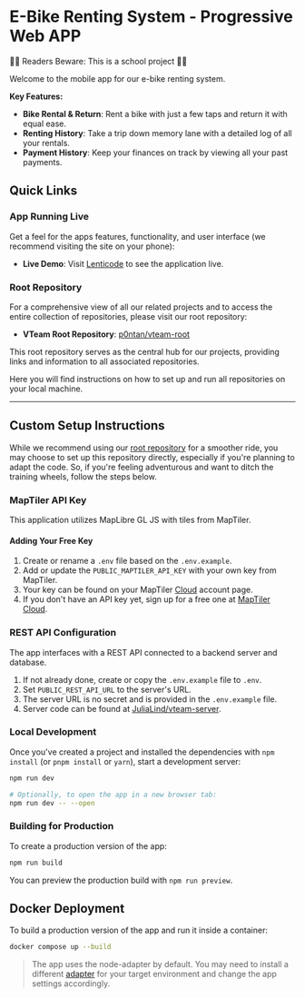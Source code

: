 # E-Bike Renting System - Progressive Web APP

🚴‍♂️ Readers Beware: This is a school project 🚴‍♀️

Welcome to the mobile app for our e-bike renting system.

**Key Features:**
- **Bike Rental & Return**: Rent a bike with just a few taps and return it with equal ease.
- **Renting History**: Take a trip down memory lane with a detailed log of all your rentals.
- **Payment History**: Keep your finances on track by viewing all your past payments.

## Quick Links

### App Running Live

 Get a feel for the apps features, functionality, and user interface (we recommend visiting the site on your phone):

- **Live Demo**: Visit [Lenticode](https://vteam-app.lenticode.com/) to see the application live.

### Root Repository

For a comprehensive view of all our related projects and to access the entire collection of repositories, please visit our root repository:

- **VTeam Root Repository**: [p0ntan/vteam-root](https://github.com/p0ntan/vteam-root)

This root repository serves as the central hub for our projects, providing links and information to all associated repositories.

Here you will find instructions on how to set up and run all repositories on your local machine.

---
## Custom Setup Instructions

While we recommend using our [root repository](https://github.com/p0ntan/vteam-root) for a smoother ride, you may choose to set up this repository directly, especially if you're planning to adapt the code. So, if you're feeling adventurous and want to ditch the training wheels, follow the steps below.

### MapTiler API Key

This application utilizes MapLibre GL JS with tiles from MapTiler.

#### Adding Your Free Key
1. Create or rename a `.env` file based on the `.env.example`.
2. Add or update the `PUBLIC_MAPTILER_API_KEY` with your own key from MapTiler.
3. Your key can be found on your MapTiler [Cloud](https://cloud.maptiler.com/account/keys/) account page.
4. If you don't have an API key yet, sign up for a free one at [MapTiler Cloud](https://www.maptiler.com/cloud/).

### REST API Configuration

The app interfaces with a REST API connected to a backend server and database.

1. If not already done, create or copy the `.env.example` file to `.env`.
2. Set `PUBLIC_REST_API_URL` to the server's URL.
3. The server URL is no secret and is provided in the `.env.example` file.
4. Server code can be found at [JuliaLind/vteam-server](https://github.com/JuliaLind/vteam-server).

### Local Development

Once you've created a project and installed the dependencies with `npm install` (or `pnpm install` or `yarn`), start a development server:

```bash
npm run dev

# Optionally, to open the app in a new browser tab:
npm run dev -- --open
```

### Building for Production

To create a production version of the app:

```bash
npm run build
```

You can preview the production build with `npm run preview`.

## Docker Deployment

To build a production version of the app and run it inside a container:

```bash
docker compose up --build
```

> The app uses the node-adapter by default. You may need to install a different [adapter](https://kit.svelte.dev/docs/adapters) for your target environment and change the app settings accordingly.
